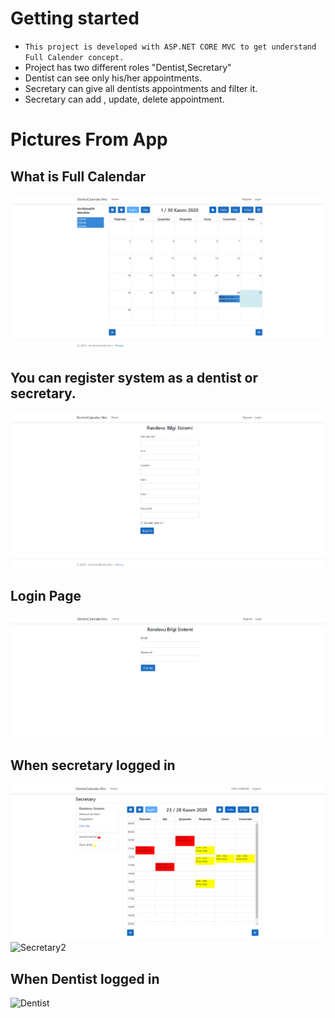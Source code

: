 # Getting started

 - `This project is developed with ASP.NET CORE MVC to get understand Full Calender concept.`
 - Project has two different roles "Dentist,Secretary"
 - Dentist can see only his/her appointments.
 - Secretary can give all dentists appointments and filter it.
 - Secretary can add , update, delete appointment.

 # Pictures From App

## What is Full Calendar
![ExampleOfFullCalender](https://github.com/malikulle/Full-Calendar/blob/master/images/1.png?raw=true)

## You can register system as a dentist or secretary.
![Register](https://github.com/malikulle/Full-Calendar/blob/master/images/2.png?raw=true)

## Login Page
![Login](https://github.com/malikulle/Full-Calendar/blob/master/images/3.png?raw=true)

## When secretary logged in
![Secretary1](https://github.com/malikulle/Full-Calendar/blob/master/images/4.png?raw=true)
![Secretary2](https://github.com/malikulle/Full-Calendar/blob/master/images/5png?raw=true)

## When Dentist logged in
![Dentist](https://github.com/malikulle/Full-Calendar/blob/master/images/6png?raw=true)
